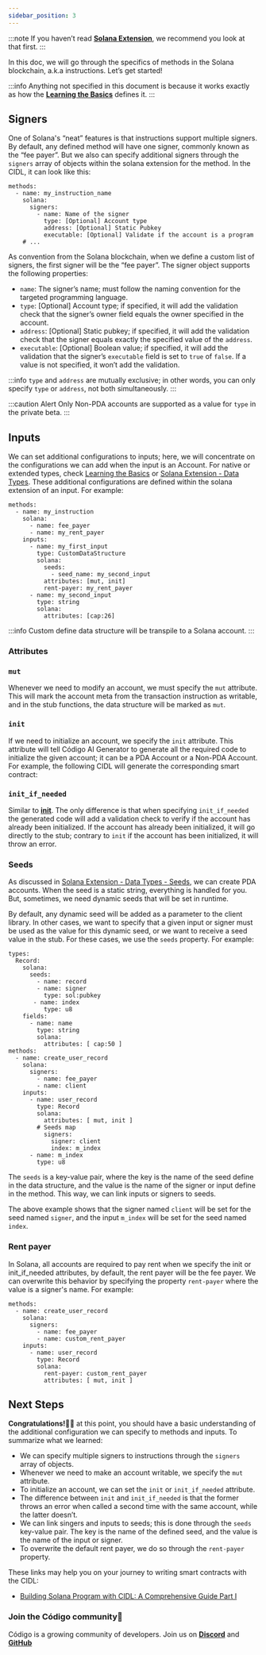 ```yaml
---
sidebar_position: 3
---
```


:::note
If you haven’t read **[Solana Extension](https://docs.codigo.ai/cidl/Blockchain%20Extensions/Solana/)**, we recommend you look at that first.
:::

In this doc, we will go through the specifics of methods in the Solana blockchain, a.k.a instructions. Let’s get started!

:::info
Anything not specified in this document is because it works exactly as how the **[Learning the Basics](https://docs.codigo.ai/cidl/Learning%20the%20Basics)** defines it.
:::

## Signers
One of Solana's “neat” features is that instructions support multiple signers. By default, any defined method will have one signer, commonly known as the “fee payer”. But we also can specify additional signers through the `signers` array of objects within the solana extension for the method.  In the CIDL, it can look like this:

```
methods:
  - name: my_instruction_name
    solana:
      signers:
        - name: Name of the signer
          type: [Optional] Account type
          address: [Optional] Static Pubkey
          executable: [Optional] Validate if the account is a program
    # ...
```

As convention from the Solana blockchain, when we define a custom list of signers, the first signer will be the “fee payer”. The signer object supports the following properties:

- `name`: The signer’s name; must follow the naming convention for the targeted programming language.
- `type`: [Optional] Account type; if specified, it will add the validation check that the signer’s owner field equals the owner specified in the account.
- `address`: [Optional] Static pubkey; if specified, it will add the validation check that the signer equals exactly the specified value of the `address`.
- `executable`: [Optional] Boolean value; if specified, it will add the validation that the signer’s `executable` field is set to `true` of `false`. If a value is not specified, it won’t add the validation.

:::info
 `type` and `address` are mutually exclusive; in other words, you can only specify `type` or `address`, not both simultaneously.
:::

:::caution Alert
Only Non-PDA accounts are supported as a value for `type` in the private beta.
:::

## Inputs
We can set additional configurations to inputs; here, we will concentrate on the configurations we can add when the input is an Account. For native or extended types, check [Learning the Basics](https://docs.codigo.ai/cidl/Learning%20the%20Basics) or [Solana Extension - Data Types](https://docs.codigo.ai/cidl/Blockchain%20Extensions/Solana/Data%20Types). These additional configurations are defined within the solana extension of an input. For example:

```
methods:
  - name: my_instruction
    solana:
      - name: fee_payer
      - name: my_rent_payer
    inputs:
      - name: my_first_input
        type: CustomDataStructure
        solana:
          seeds:
            - seed_name: my_second_input
          attributes: [mut, init]
          rent-payer: my_rent_payer
      - name: my_second_input
        type: string
        solana:
          attributes: [cap:26]
```

:::info
Custom define data structure will be transpile to a Solana account.
:::

### Attributes

### `mut`
Whenever we need to modify an account, we must specify the `mut` attribute. This will mark the account meta from the transaction instruction as writable, and in the stub functions, the data structure will be marked as `mut`. 

### `init`
If we need to initialize an account, we specify the `init` attribute. This attribute will tell Código AI Generator to generate all the required code to initialize the given account; it can be a PDA Account or a Non-PDA Account. For example, the following CIDL will generate the corresponding smart contract:

### `init_if_needed`
Similar to **[init](#init)**. The only difference is that when specifying `init_if_needed` the generated code will add a validation check to verify if the account has already been initialized. If the account has already been initialized, it will go directly to the stub; contrary to `init` if the account has been initialized, it will throw an error. 

### Seeds

As discussed in [Solana Extension - Data Types - Seeds](https://docs.codigo.ai/cidl/Blockchain%20Extensions/Solana/Data%20Types#seeds), we can create PDA accounts. When the seed is a static string, everything is handled for you. But, sometimes, we need dynamic seeds that will be set in runtime. 

By default, any dynamic seed will be added as a parameter to the client library. In other cases, we want to specify that a given input or signer must be used as the value for this dynamic seed, or we want to receive a seed value in the stub. For these cases, we use the `seeds` property.   For example:

```
types:
  Record:
    solana:
      seeds:
        - name: record
        - name: signer
          type: sol:pubkey
       - name: index
          type: u8
    fields:
      - name: name
        type: string
        solana:
          attributes: [ cap:50 ]
methods:
  - name: create_user_record
    solana:
      signers:
        - name: fee_payer
        - name: client
    inputs:
      - name: user_record
        type: Record
        solana:
          attributes: [ mut, init ]
	    # Seeds map
          signers:
            signer: client
            index: m_index
      - name: m_index
        type: u8
```

The `seeds` is a key-value pair, where the key is the name of the seed define in the data structure, and the value is the name of the signer or input define in the method. This way, we can link inputs or signers to seeds. 

The above example shows that the signer named `client` will be set for the seed named `signer`, and the input `m_index` will be set for the seed named `index`. 

### Rent payer
In Solana, all accounts are required to pay rent when we specify the init or init_if_needed attributes, by default, the rent payer will be the fee payer. We can overwrite this behavior by specifying the property `rent-payer` where the value is a signer's name. For example:

```
methods:
  - name: create_user_record
    solana:
      signers:
        - name: fee_payer
        - name: custom_rent_payer
    inputs:
      - name: user_record
        type: Record
        solana:
          rent-payer: custom_rent_payer
          attributes: [ mut, init ]
```

## Next Steps
**Congratulations!**🎉👏 at this point, you should have a basic understanding of the additional configuration we can specify to methods and inputs. To summarize what we learned:

- We can specify multiple signers to instructions through the `signers` array of objects.
- Whenever we need to make an account writable, we specify the `mut` attribute.
- To initialize an account, we can set the `init` or `init_if_needed` attribute.
- The difference between `init` and `init_if_needed` is that the former throws an error when called a second time with the same account, while the latter doesn’t.
- We can link singers and inputs to seeds; this is done through the `seeds` key-value pair. The key is the name of the defined seed, and the value is the name of the input or signer.
- To overwrite the default rent payer, we do so through the `rent-payer` property.

These links may help you on your journey to writing smart contracts with the CIDL:

- [Building Solana Program with CIDL: A Comprehensive Guide Part I](#)

### Join the Código community💚
Código is a growing community of developers. Join us on **[Discord](https://docs.google.com/forms/d/e/1FAIpQLSdSG0OgJ5xuwwU7JiSGBdn01L3ID68qNCd2HAnFSztXVYKmBg/viewform)** and **[GitHub](https://docs.google.com/forms/d/e/1FAIpQLSdGDGH4bwQf5dX3-uFCYeRKzIGbd5dVEPxHKQPTt63bBVVcVQ/viewform)** 
